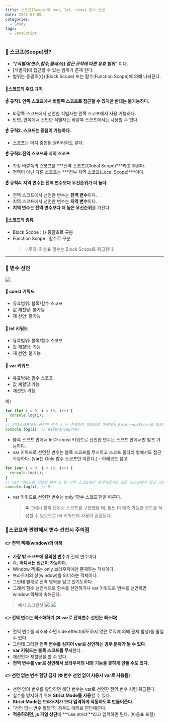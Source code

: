 ```yaml
---
title: 스코프(Scope)와 var, let, const 변수 선언
date: 2022-07-05
categories:
  - Study
tags:
  - JavaScript
---
```


### 📌 스코프(Scope)란?

- _**"[식별자(변수,함수,클래스)] 접근 규칙에 따른 유효 범위"**_ 이다.
- [식별자]에 접근할 수 있는 범위가 존재 한다.
- 범위는 중괄호({})(Block Scope) 또는 함수(Function Scope)에 의해 나눠진다.

#### 📕스코프의 주요 규칙

**☝ 규칙1. 안쪽 스코프에서 바깥쪽 스코프로 접근할 수 있지만 반대는 불가능하다.**

- 바깥쪽 스코프에서 선언한 식별자는 안쪽 스코프에서 사용 가능하다.
- 반면, 안쪽에서 선언한 식별자는 바깥쪽 스코프에서는 사용할 수 없다.

**☝ 규칙2. 스코프는 중첩이 가능하다.**

- 스코프는 마치 중첩된 울타리와도 같다.

**☝ 규칙3.전역 스코프와 지역 스코프**

- 가장 바깥쪽의 스코프를 ***전역 스코프(Global Scope)***라고 부른다.
- 전역이 아닌 다른 스코프는 ***전부 지역 스코프(Local Scope)***이다.

**☝ 규칙4. 지역 변수는 전역 변수보다 우선순위가 더 높다.**

- 전역 스코프에서 선언한 변수는 **전역 변수**이다.
- 지역 스코프에서 선언한 변수는 **지역 변수**이다.
- **지역 변수는 전역 변수보다 더 높은 우선순위**를 가진다.

#### 📕스코프의 종류

- Block Scope : {} 중괄호로 구분
- Function Scope : 함수로 구분
  > 💡주의! 화살표 함수는 Block Scope로 취급된다.

---

### 📌 변수 선언

![](https://velog.velcdn.com/images/gusdh2/post/e85a60f9-3734-4f75-83ef-037ef8111b0a/image.webp)

#### 📕 const 키워드

- 유효범위: 블록/함수 스코프
- 값 재할당: 불가능
- 재 선언: 불가능

#### 📕 let 키워드

- 유효범위: 블록/함수 스코프
- 값 재할당: 가능
- 재 선언: 불가능

#### 📕 var 키워드

- 유효범위: 함수 스코프
- 값 재할당:가능
- 재선언: 가능

예)

```jsx
for (let i = 0; i < 10; i++) {
  console.log(i);
}
// 전역스코프에서 선언한 변수 i 는 존재하지 않음으로 아래에서 ReferenceErrer을 일으킨다.
console.log(i); // ReferenceErrer
```

- 블록 스코프 안에서 let과 const 키워드로 선언한 변수는 스코프 안에서만 참조 가능하다.
- var 키워드로 선언한 변수는 블록 스코프를 무시하고 스코프 울타리 밖에서도 접근 가능하다. (var는 Only 함수 스코프만 따른다.) - 아래코드 참고

```jsx
for (var i = 0; i < 10; i++) {
  console.log(i);
}
// var 키워드로 선언한 변수 i 는 지역 스코프에서 선언되었지만 모든 스코프에서 접근 가능하다.
console.log(i); // 9
```

- var 키워드로 선언한 변수는 only ‘함수 스코프’만을 따른다.
  > ⛔ 그러나 블록 단위로 스코프를 구분했을 때, 훨씬 더 예측 가능한 코드를 작성할 수 있으므로 let 키워드의 사용이 권장된다.

### 📌스코프와 관련해서 변수 선언시 주의점

#### 👉 전역 객체(window)의 이해

- **가장 밖 스코프에 정의한 변수**가 전역 변수이다.
- 즉, **어디서든 접근이 가능**하다.
- Window 객체는 only 브라우저에만 존재하는 객체이다.
- 브라우저의 창(window)를 의미하는 객체이다.
- 그런데 별개로 전역 영역을 담고 있기도하다.
- 그래서 함수 선언식으로 함수를 선언하거나 var 키워드로 변수를 선언하면 window 객체에 속해진다.

> 예시 스크린샷 ![](https://velog.velcdn.com/images/gusdh2/post/895a8175-615b-4148-833f-9408d1a9e174/image.webp) ![](https://velog.velcdn.com/images/gusdh2/post/eef0153a-a138-45a7-9fe9-9bcadbe82646/image.webp)

#### 👉 전역 변수는 최소화하기 (❌ var로 전역변수 선언은 최소화)

- 전역 변수를 최소화 하면 side effect(의도하지 않은 로직에 의해 문제 발생)를 줄일 수 있다.
- 그런데 그러한 **전역 변수를 심지어 var로 선언하는 경우 문제가 될 수 있다**.
- **var 키워드는 블록 스코프를 무시**한다.
- 재선언과 재할당을 할 수 있다.
- **전역 변수를 var로 선언해서 브라우저의 내장 기능을 못하게 만들 수도 있다.**

#### 👉 선언 없는 변수 할당 금지 (⛔ 변수 선언 없이 사용시 var로 사용됨)

- 선언 없이 변수를 할당하면 해당 변수는 var로 선언한 전역 변수 처럼 취급된다.
- 실수를 방지하기 위해 **Strict Mode를 사용**할 수 있다.
- **Strict Mode는 브라우저가 보다 엄격하게 작동하도록 만들어준다.**
- “선언 없는 변수 할당”의 경우도 에러로 판단해준다.
- **적용하려면, js 파일 상단**에 **‘use strict’**라고 입력하면 된다. (따옴표 포함)
